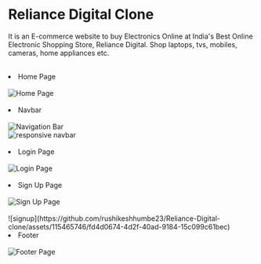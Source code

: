 # Reliance Digital Clone
It is an E-commerce website to buy Electronics Online at India's Best Online Electronic Shopping Store, Reliance Digital. Shop laptops, tvs, mobiles, cameras, home appliances etc.
<br/>
<br/>
<li>Home Page</li>
<br/>
<img src="https://github-production-user-asset-6210df.s3.amazonaws.com/115465746/240149606-e71a5c5a-79b4-4b3a-a86a-1fbe85729820.PNG?X-Amz-Algorithm=AWS4-HMAC-SHA256&X-Amz-Credential=AKIAIWNJYAX4CSVEH53A%2F20230523%2Fus-east-1%2Fs3%2Faws4_request&X-Amz-Date=20230523T061317Z&X-Amz-Expires=300&X-Amz-Signature=57754117cbf128de6a54a6c4901e9a29aca680aae525c294a0fedd660777c8a1&X-Amz-SignedHeaders=host&actor_id=115465746&key_id=0&repo_id=619929141" alt="Home Page" />
<br/>
<br/>

<li>Navbar</li>
<br/>
<img src="https://github-production-user-asset-6210df.s3.amazonaws.com/115465746/240153049-8c5163d7-9820-4b92-943e-157bcac04929.PNG?X-Amz-Algorithm=AWS4-HMAC-SHA256&X-Amz-Credential=AKIAIWNJYAX4CSVEH53A%2F20230523%2Fus-east-1%2Fs3%2Faws4_request&X-Amz-Date=20230523T062537Z&X-Amz-Expires=300&X-Amz-Signature=f0750d2d5125763a69094784905cd033d6ba4546847705fec595308d71ea9654&X-Amz-SignedHeaders=host&actor_id=115465746&key_id=0&repo_id=619929141"  alt="Navigation Bar"/>
<br/>
<img src="https://github-production-user-asset-6210df.s3.amazonaws.com/115465746/240153688-1d0afd2e-f26e-430d-b5e7-33e53e6f119f.PNG?X-Amz-Algorithm=AWS4-HMAC-SHA256&X-Amz-Credential=AKIAIWNJYAX4CSVEH53A%2F20230523%2Fus-east-1%2Fs3%2Faws4_request&X-Amz-Date=20230523T063544Z&X-Amz-Expires=300&X-Amz-Signature=7a8e935152d46a25a3dd2c9e1e32ba177ec452c6d5bb99dca705da2bb7dc1a39&X-Amz-SignedHeaders=host&actor_id=115465746&key_id=0&repo_id=619929141"  alt="responsive navbar" />
<br/>
<br/>
<li>Login Page</li>
<br/>
<img  src="https://github-production-user-asset-6210df.s3.amazonaws.com/115465746/240155002-4c368523-54e4-491c-bf42-b8cb7123db6e.PNG?X-Amz-Algorithm=AWS4-HMAC-SHA256&X-Amz-Credential=AKIAIWNJYAX4CSVEH53A%2F20230523%2Fus-east-1%2Fs3%2Faws4_request&X-Amz-Date=20230523T063737Z&X-Amz-Expires=300&X-Amz-Signature=2de4824da32a0c461b46fcd3f37749b9c0b609b132f3e886beb4afd28d864d19&X-Amz-SignedHeaders=host&actor_id=115465746&key_id=0&repo_id=619929141" alt="Login Page" />
<br/>
<br/>
<li>Sign Up Page</li>
<br/>
<img src=""  alt="Sign Up Page" />
<br/>
<br/>![signup](https://github.com/rushikeshhumbe23/Reliance-Digital-clone/assets/115465746/fd4d0674-4d2f-40ad-9184-15c099c61bec)

<li>Footer</li>
<br/>
<img src="https://github-production-user-asset-6210df.s3.amazonaws.com/115465746/240150784-caeb1f92-47c0-4b9a-9904-85abc032aeb7.PNG?X-Amz-Algorithm=AWS4-HMAC-SHA256&X-Amz-Credential=AKIAIWNJYAX4CSVEH53A%2F20230523%2Fus-east-1%2Fs3%2Faws4_request&X-Amz-Date=20230523T061918Z&X-Amz-Expires=300&X-Amz-Signature=b685730e967f31d92c530a6e0192a7dfe9af2fed7f3efb74c1be71df990fe087&X-Amz-SignedHeaders=host&actor_id=115465746&key_id=0&repo_id=619929141"  alt="Footer Page"/>
